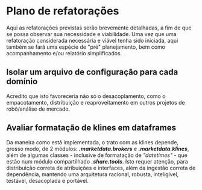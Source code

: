 # Plano de refatorações

Aqui as refatorações previstas serão brevemente detalhadas, a fim de que se
possa observar sua necessidade e viabilidade. Uma vez que uma refatoração
considerada necessária e viável tenha sido iniciada, aqui também se fará uma
espécie de "pré" planejamento, bem como acompanhamento e/ou relatório
simplificados.

## Isolar um arquivo de configuração para cada domínio

Acredito que isto favoreceria não só o desacoplamento, como o empacotamento,
distribuição e reaproveitamento em outros projetos de robô/análise de mercado.

## Avaliar formatação de klines em dataframes

Da maneira como está implementada, o trato com as klines depende, grosso modo,
de 2 módulos: ***.marketdata.brokers*** e ***.marketdata.klines***, além de
algumas classes - inclusive de formatação de *"datetimes"* - que estão num
módulo compartilhado ***.share.tools***. Isto requer atenção, para distribuição
correta de atribuições e interfaces, além da ingestão correta de dependência,
mantendo uma arquitetura racional, robusta, inteligível, testável, desacoplada e
portável.
